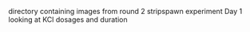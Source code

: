 directory containing images from round 2 stripspawn experiment Day 1     
looking at KCl dosages and duration
